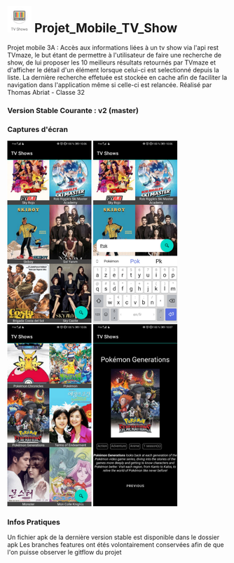 # <img width="55px" height="60px" src="./screenshots/logo.png" />   Projet_Mobile_TV_Show
Projet mobile 3A : Accès aux informations liées à un tv show via l'api rest TVmaze, le but étant de permettre à l'utilisateur de faire une recherche de show, de lui proposer les 10 meilleurs résultats retournés par TVmaze et d'afficher le détail d'un élément lorsque celui-ci est selectionné depuis la liste. La dernière recherche effetuée est stockée en cache afin de faciliter la navigation dans l'application même si celle-ci est relancée.
Réalisé par Thomas Abriat - Classe 32

### Version Stable Courante : v2 (master) ###

### Captures d'écran ###
<img width="192px" height="415px" src="./screenshots/1.jpg" />
<img width="192px" height="415px" src="./screenshots/2.jpg" />
<img width="192px" height="415px" src="./screenshots/3.jpg" />
<img width="192px" height="415px" src="./screenshots/4.jpg" />

### Infos Pratiques ####

Un fichier apk de la dernière version stable est disponible dans le dossier apk 
Les branches features ont étés volontairement conservées afin de que l'on puisse observer le gitflow du projet
